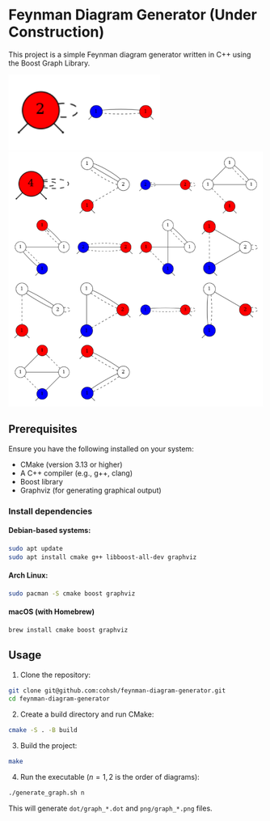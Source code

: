 # Feynman Diagram Generator (Under Construction)

This project is a simple Feynman diagram generator written in C++ using the Boost Graph Library.

<img src="images/first.png" width="300" >

<img src="images/second.png" width="600" >

## Prerequisites

Ensure you have the following installed on your system:
- CMake (version 3.13 or higher)
- A C++ compiler (e.g., g++, clang)
- Boost library
- Graphviz (for generating graphical output)

### Install dependencies
#### Debian-based systems:
```bash
sudo apt update
sudo apt install cmake g++ libboost-all-dev graphviz
```

#### Arch Linux:
```bash
sudo pacman -S cmake boost graphviz
```

#### macOS (with Homebrew)
```bash
brew install cmake boost graphviz
```

## Usage

1. Clone the repository:
```bash
git clone git@github.com:cohsh/feynman-diagram-generator.git
cd feynman-diagram-generator
```

2. Create a build directory and run CMake:
```bash
cmake -S . -B build
```

3. Build the project:
```bash
make
```

4. Run the executable ($n=1,2$ is the order of diagrams):
```bash
./generate_graph.sh n
```
This will generate `dot/graph_*.dot` and `png/graph_*.png` files.